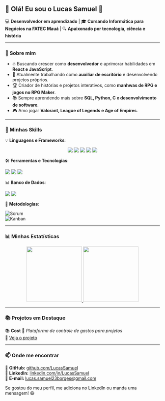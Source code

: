 ## 👋 Olá! Eu sou o Lucas Samuel 🚀

💻 **Desenvolvedor em aprendizado** | 🎓 **Cursando Informática para Negócios na FATEC Mauá** | 🔍 **Apaixonado por tecnologia, ciência e história**

---

### 🚀 **Sobre mim**

- 🔥 Buscando crescer como **desenvolvedor** e aprimorar habilidades em **React e JavaScript**.
- 🎯 Atualmente trabalhando como **auxiliar de escritório** e desenvolvendo projetos próprios.
- 🏆 Criador de histórias e projetos interativos, como **manhwas de RPG e jogos no RPG Maker**.
- 📚 Sempre aprendendo mais sobre **SQL, Python, C e desenvolvimento de software**.
- 🎮 Amo jogar **Valorant, League of Legends e Age of Empires**.

---

### 🚀 **Minhas Skills**

💡 **Linguagens e Frameworks**:
<div align="center">
  <img src="https://img.shields.io/badge/JavaScript-F7DF1E?style=for-the-badge&logo=javascript&logoColor=black"/>
  <img src="https://img.shields.io/badge/React-61DAFB?style=for-the-badge&logo=react&logoColor=black"/>
  <img src="https://img.shields.io/badge/Node.js-339933?style=for-the-badge&logo=node.js&logoColor=white"/>
  <img src="https://img.shields.io/badge/Python-3776AB?style=for-the-badge&logo=python&logoColor=white"/>
  <img src="https://img.shields.io/badge/C-00599C?style=for-the-badge&logo=c&logoColor=white"/>
</div>


🛠️ **Ferramentas e Tecnologias**:
<div aling="center">
  <img src="https://img.shields.io/badge/-VS%20Code-007ACC?style=flat&logo=visual-studio-code&logoColor=white"> 
  <img src="https://img.shields.io/badge/-Git-F05032?style=flat&logo=git&logoColor=white"> 
  <img src="https://img.shields.io/badge/-GitHub-181717?style=flat&logo=github&logoColor=white">
</div>

📊 **Banco de Dados**:
<div aling="center">
  <img src="https://img.shields.io/badge/-MySQL-4479A1?style=flat&logo=mysql&logoColor=white">  
  <img src="https://img.shields.io/badge/-PostgreSQL-336791?style=flat&logo=postgresql&logoColor=white">
</div>

🔗 **Metodologias**:

![Scrum](https://img.shields.io/badge/-Scrum-6DB33F?style=flat&logo=scrumalliance&logoColor=white)  
![Kanban](https://img.shields.io/badge/-Kanban-0052CC?style=flat&logo=trello&logoColor=white)  

---

### 📊 **Minhas Estatísticas**

<div align="center">
  <a href="https://github.com/Lucassml-boop">
    <img height="180em" src="https://github-readme-stats.vercel.app/api?username=Lucassml-boop&show_icons=true&theme=dracula&count_private=true"/>
    <img height="180em" src="https://github-readme-stats.vercel.app/api/top-langs/?username=Lucassml-boop&layout=compact&langs_count=7&theme=dracula"/>
  </a>
</div>

---

### 📚 **Projetos em Destaque**

📚 **Cost** 
📌 *Plataforma de controle de gastos para projetos*  
🔗 [Veja o projeto](https://github.com/Lucassml-boop/Costs.git)

---

### 📫 **Onde me encontrar**

🔹 **GitHub:** [github.com/LucasSamuel](https://github.com/LucasSamuel)  
🔹 **LinkedIn:** [linkedin.com/in/LucasSamuel](https://www.linkedin.com/in/LucasSamuel)  
🔹 **E-mail:** lucas.samuel23borges@gmail.com  

Se gostou do meu perfil, me adiciona no LinkedIn ou manda uma mensagem! 😃
